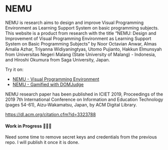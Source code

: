 # NEMU
NEMU is research aims to design and improve Visual Programming Environment as Learning Support System on basic programming subjects. This website is a product from research with the title “NEMU: Design and Improvement of Visual Programming Environment as Learning Support System on Basic Programming Subjects” by Noor Octavian Anwar, Almas Amalia Azhar, Triyanna Widiyaningtyas, Utomo Pujianto, Hakkun Elmunsyah from Universitas Negeri Malang (State University of Malang) - Indonesia, and Hiroshi Okumura from Saga University, Japan.


Try it on:
- [NEMU - Visual Programming Environment](http://nemu-vpe.herokuapp.com)
- [NEMU - Gamified with DOMJudge](https://nemu-domjudge.herokuapp.com)


NEMU research paper has been published in ICIET 2019, Proceedings of the 2019 7th International Conference on Information and Education Technology (pages 54-61), Aizu-Wakamatsu, Japan, by ACM Digital Library.

https://dl.acm.org/citation.cfm?id=3323788


#### Work in Progress 👨🏼‍💻
Need some time to remove secret keys and credentials from the previous repo. I will publish it once it is done. 
